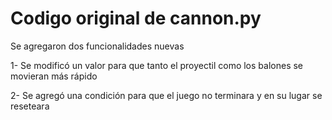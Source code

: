 # Codigo original de cannon.py


Se agregaron dos funcionalidades nuevas 


1- Se modificó un valor para que tanto el proyectil como los balones se movieran más rápido 


2- Se agregó una condición para que el juego no terminara y en su lugar se reseteara
